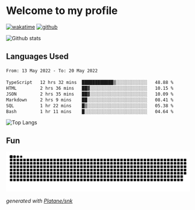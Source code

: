 # Welcome to my profile

[![wakatime](https://wakatime.com/badge/user/82c377cd-a54c-404c-b7df-177b313ca539.svg)](https://wakatime.com/@82c377cd-a54c-404c-b7df-177b313ca539)
[![github](https://img.shields.io/github/followers/xinthose?logo=github&style=plastic)](https://github.com/alanhamlett?tab=followers)

![Github stats](https://github-readme-stats.vercel.app/api?username=xinthose&show_icons=true&theme=radical&count_private=true)

## Languages Used

<!--START_SECTION:waka-->

```text
From: 13 May 2022 - To: 20 May 2022

TypeScript   12 hrs 32 mins  ████████████▒░░░░░░░░░░░░   48.88 %
HTML         2 hrs 36 mins   ██▓░░░░░░░░░░░░░░░░░░░░░░   10.15 %
JSON         2 hrs 35 mins   ██▓░░░░░░░░░░░░░░░░░░░░░░   10.09 %
Markdown     2 hrs 9 mins    ██░░░░░░░░░░░░░░░░░░░░░░░   08.41 %
SQL          1 hr 22 mins    █▒░░░░░░░░░░░░░░░░░░░░░░░   05.38 %
Bash         1 hr 11 mins    █░░░░░░░░░░░░░░░░░░░░░░░░   04.64 %
```

<!--END_SECTION:waka-->

![Top Langs](https://github-readme-stats.vercel.app/api/top-langs/?username=xinthose)

## Fun
![github contribution grid snake animation](https://raw.githubusercontent.com/xinthose/xinthose/output/github-contribution-grid-snake.svg)

_generated with [Platane/snk](https://github.com/Platane/snk)_
